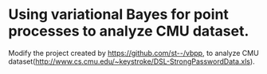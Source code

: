 # Using variational Bayes for point processes to analyze CMU dataset.

Modify the project created by https://github.com/st--/vbpp, to analyze CMU dataset(http://www.cs.cmu.edu/~keystroke/DSL-StrongPasswordData.xls).
